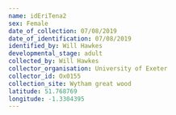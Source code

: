 ```yaml
---
name: idEriTena2
sex: Female
date_of_collection: 07/08/2019
date_of_identification: 07/08/2019
identified_by: Will Hawkes
developmental_stage: adult
collected_by: Will Hawkes
collector_organisation: University of Exeter
collector_id: Ox0155
collection_site: Wytham great wood
latitude: 51.768769
longitude: -1.3304395
---
```

